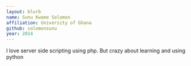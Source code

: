 ```yaml
---
layout: blurb
name: Sunu Kwame Solomon
affiliation: University of Ghana
github: solomonsunu
year: 2014
---
```

I love server side scripting using php. But crazy about learning and using python
